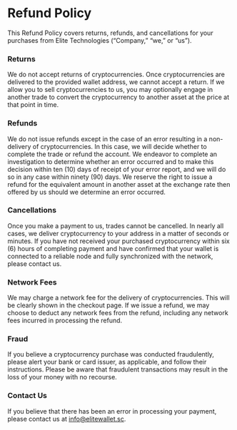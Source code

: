 # Refund Policy

This Refund Policy covers returns, refunds, and cancellations for your purchases from Elite Technologies (“Company,” “we,” or “us”).

### Returns

We do not accept returns of cryptocurrencies. Once cryptocurrencies are delivered to the provided wallet address, we cannot accept a return. If we allow you to sell cryptocurrencies to us, you may optionally engage in another trade to convert the cryptocurrency to another asset at the price at that point in time.

### Refunds

We do not issue refunds except in the case of an error resulting in a non-delivery of cryptocurrencies. In this case, we will decide whether to complete the trade or refund the account. We endeavor to complete an investigation to determine whether an error occurred and to make this decision within ten (10) days of receipt of your error report, and we will do so in any case within ninety (90) days. We reserve the right to issue a refund for the equivalent amount in another asset at the exchange rate then offered by us should we determine an error occurred.

### Cancellations

Once you make a payment to us, trades cannot be cancelled. In nearly all cases, we deliver cryptocurrency to your address in a matter of seconds or minutes. If you have not received your purchased cryptocurrency within six (6) hours of completing payment and have confirmed that your wallet is connected to a reliable node and fully synchronized with the network, please contact us.

### Network Fees

We may charge a network fee for the delivery of cryptocurrencies. This will be clearly shown in the checkout page. If we issue a refund, we may choose to deduct any network fees from the refund, including any network fees incurred in processing the refund.

### Fraud

If you believe a cryptocurrency purchase was conducted fraudulently, please alert your bank or card issuer, as applicable, and follow their instructions. Please be aware that fraudulent transactions may result in the loss of your money with no recourse.

### Contact Us

If you believe that there has been an error in processing your payment, please contact us at info@elitewallet.sc.